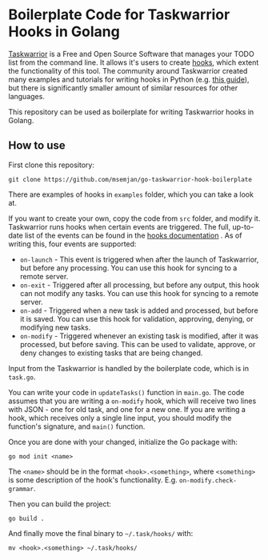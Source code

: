 # Boilerplate Code for Taskwarrior Hooks in Golang

[Taskwarrior](https://taskwarrior.org/) is a Free and Open Source Software that manages your TODO list from the command line. It allows it's users to create [hooks](https://taskwarrior.org/docs/hooks), which extent the functionality of this tool. The community around Taskwarrior created many examples and tutorials for writing hooks in Python (e.g. [this guide](https://taskwarrior.org/docs/hooks_guide/)), but there is significantly smaller amount of similar resources for other languages.

This repository can be used as boilerplate for writing Taskwarrior hooks in Golang. 

## How to use

First clone this repository:
```
git clone https://github.com/msemjan/go-taskwarrior-hook-boilerplate
```

There are examples of hooks in `examples` folder, which you can take a look at.

If you want to create your own, copy the code from `src` folder, and modify it. Taskwarrior runs hooks when certain events are triggered. The full, up-to-date list of the events can be found in the [hooks documentation](https://taskwarrior.org/docs/hooks) . As of writing this, four events are supported:
- `on-launch` - This event is triggered when after the launch of Taskwarrior, but before any processing. You can use this hook for syncing to a remote server.
- `on-exit` - Triggered after all processing, but before any output, this hook can not modify any tasks. You can use this hook for syncing to a remote server.
- `on-add` - Triggered when a new task is added and processed, but before it is saved. You can use this hook for validation, approving, denying, or modifying new tasks.
- `on-modify` - Triggered whenever an existing task is modified, after it was processed, but before saving. This can be used to validate, approve, or deny changes to existing tasks that are being changed.

Input from the Taskwarrior is handled by the boilerplate code, which is in `task.go`. 

You can write your code in `updateTasks()` function in `main.go`. The code assumes that you are writing a `on-modify` hook, which will receive two lines with JSON - one for old task, and one for a new one. If you are writing a hook, which receives only a single line input, you should modify the function's signature, and `main()` function.

Once you are done with your changed, initialize the Go package with:
```
go mod init <name>
```

The `<name>` should be in the format `<hook>.<something>`, where `<something>` is some description of the hook's functionality. E.g. `on-modify.check-grammar`.

Then you can build the project:
```
go build .
```

And finally move the final binary to `~/.task/hooks/` with:
```
mv <hook>.<something> ~/.task/hooks/
```
